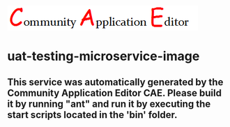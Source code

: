 ![CAE](https://github.com/testcae/application-Test-Music-App/blob/master/microservice-uat-testing-microservice-image/img/logo.png)  

uat-testing-microservice-image
===================


This service was automatically generated by the Community Application Editor CAE. Please build it by running "ant" and run it by executing the start scripts located in the 'bin' folder.
---------------
